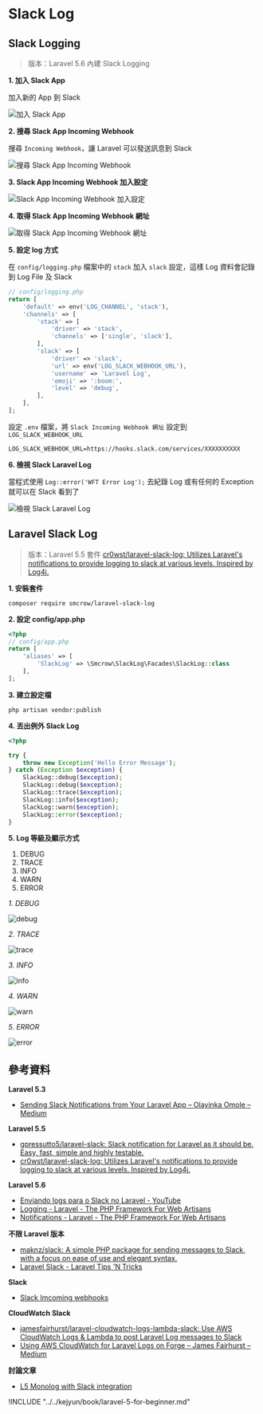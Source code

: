 # Slack Log

## Slack Logging

> 版本：Laravel 5.6 內建 Slack Logging

**1. 加入 Slack App**

加入新的 App 到 Slack

![加入 Slack App](./images/slack-add-apps.png)

**2. 搜尋 Slack App Incoming Webhook**


搜尋 `Incoming Webhook`，讓 Laravel 可以發送訊息到 Slack

![搜尋 Slack App Incoming Webhook](./images/slack-search-incoming-webhook.png)

**3. Slack App Incoming Webhook 加入設定**

![Slack App Incoming Webhook 加入設定](./images/slack-incoming-webhook-add-configuration.png)

**4. 取得 Slack App Incoming Webhook 網址**

![取得 Slack App Incoming Webhook 網址](./images/slack-get-imcoming-webhook-url.png)



**5. 設定 log 方式**

在 `config/logging.php` 檔案中的 `stack` 加入 `slack` 設定，這樣 Log 資料會記錄到 Log File 及 Slack

```php
// config/logging.php
return [
    'default' => env('LOG_CHANNEL', 'stack'),
    'channels' => [
        'stack' => [
            'driver' => 'stack',
            'channels' => ['single', 'slack'],
        ],
        'slack' => [
            'driver' => 'slack',
            'url' => env('LOG_SLACK_WEBHOOK_URL'),
            'username' => 'Laravel Log',
            'emoji' => ':boom:',
            'level' => 'debug',
        ],
    ],
];
```

設定 `.env` 檔案，將 `Slack Incoming Webhook 網址` 設定到 `LOG_SLACK_WEBHOOK_URL`

```shell
LOG_SLACK_WEBHOOK_URL=https://hooks.slack.com/services/XXXXXXXXXX
```

**6. 檢視 Slack Laravel Log**

當程式使用 `Log::error('WFT Error Log');` 去紀錄 Log 或有任何的 Exception 就可以在 Slack 看到了

![檢視 Slack Laravel Log](./images/slack-laravel-log.png)


## Laravel Slack Log

> 版本：Laravel 5.5 套件 [cr0wst/laravel-slack-log: Utilizes Laravel's notifications to provide logging to slack at various levels. Inspired by Log4j.](https://github.com/cr0wst/laravel-slack-log)


**1. 安裝套件**

```shell
composer require smcrow/laravel-slack-log
```

**2. 設定 config/app.php**

```php
<?php
// config/app.php
return [
    'aliases' => [
        'SlackLog' => \Smcrow\SlackLog\Facades\SlackLog::class
    ],
];
```


**3. 建立設定檔**


```shell
php artisan vendor:publish
```

**4. 丟出例外 Slack Log**

```php
<?php

try {
    throw new Exception('Hello Error Message');
} catch (Exception $exception) {
    SlackLog::debug($exception);
    SlackLog::debug($exception);
    SlackLog::trace($exception);
    SlackLog::info($exception);
    SlackLog::warn($exception);
    SlackLog::error($exception);
}
```

**5. Log 等級及顯示方式**

1. DEBUG
2. TRACE
3. INFO
4. WARN
5. ERROR

*1. DEBUG*

![debug](./images/cr0wst-laravel-slack-log-level-debug.png)

*2. TRACE*

![trace](./images/cr0wst-laravel-slack-log-level-trace.png)

*3. INFO*

![info](./images/cr0wst-laravel-slack-log-level-info.png)

*4. WARN*

![warn](./images/cr0wst-laravel-slack-log-level-warn.png)

*5. ERROR*

![error](./images/cr0wst-laravel-slack-log-level-error.png)



## 參考資料

**Laravel 5.3**

* [Sending Slack Notifications from Your Laravel App – Olayinka Omole – Medium](https://medium.com/@olayinka.omole/sending-slack-notifications-from-your-laravel-app-1bdb6e4e4127)

**Laravel 5.5**

* [gpressutto5/laravel-slack: Slack notification for Laravel as it should be. Easy, fast, simple and highly testable.](https://github.com/gpressutto5/laravel-slack)
* [cr0wst/laravel-slack-log: Utilizes Laravel's notifications to provide logging to slack at various levels. Inspired by Log4j.](https://github.com/cr0wst/laravel-slack-log)

**Laravel 5.6**

* [Enviando logs para o Slack no Laravel - YouTube](https://www.youtube.com/watch?v=FuNZCdv8u-o)
* [Logging - Laravel - The PHP Framework For Web Artisans](https://laravel.com/docs/5.6/logging)
* [Notifications - Laravel - The PHP Framework For Web Artisans](https://laravel.com/docs/5.6/notifications#slack-notifications)


**不限 Laravel 版本**

* [maknz/slack: A simple PHP package for sending messages to Slack, with a focus on ease of use and elegant syntax.](https://github.com/maknz/slack)
* [Laravel Slack - Laravel Tips 'N Tricks](http://laraveltnt.com/laravel-slack/)

**Slack**
* [Slack Imcoming webhooks](https://slack.com/apps/A0F7XDUAZ-incoming-webhooks)


**CloudWatch Slack**
* [jamesfairhurst/laravel-cloudwatch-logs-lambda-slack: Use AWS CloudWatch Logs & Lambda to post Laravel Log messages to Slack](https://github.com/jamesfairhurst/laravel-cloudwatch-logs-lambda-slack)
* [Using AWS CloudWatch for Laravel Logs on Forge – James Fairhurst – Medium](https://medium.com/@james_fairhurst/using-aws-cloudwatch-for-laravel-logs-on-forge-27590ee4fe33)

**討論文章**
* [L5 Monolog with Slack integration](https://laracasts.com/discuss/channels/general-discussion/l5-monolog-with-slack-integration)



!INCLUDE "../../kejyun/book/laravel-5-for-beginner.md"
